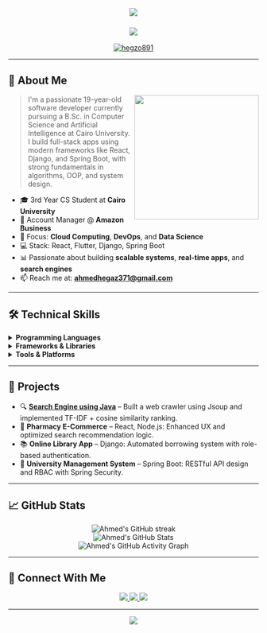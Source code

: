 <div align="center">
  <img src="https://capsule-render.vercel.app/api?type=waving&color=gradient&height=200&section=header&text=Ahmed%20Hegazy&fontSize=80&fontAlignY=35&animation=twinkling&fontColor=white" />
</div>

<h3 align="center">
  <img src="https://readme-typing-svg.herokuapp.com?font=Righteous&size=35&duration=4000&center=true&vCenter=true&width=600&height=70&lines=Hi+There!+👋;I'm+Ahmed+Hegazy!;Software+Engineer+%26+Student;Full+Stack+Web+Developer" />
</h3>

<p align="center">
  <a href="https://github.com/hegzo891">
    <img src="https://komarev.com/ghpvc/?username=hegzo891&label=Profile%20views&color=0e75b6&style=flat" alt="hegzo891" />
  </a>
</p>

---

## 🚀 About Me

<picture> <img align="right" src="https://github.com/7oSkaaa/7oSkaaa/blob/main/Images/Right_Side.gif?raw=true" width="250px"> </picture>

> I'm a passionate 19-year-old software developer currently pursuing a B.Sc. in Computer Science and Artificial Intelligence at Cairo University. I build full-stack apps using modern frameworks like React, Django, and Spring Boot, with strong fundamentals in algorithms, OOP, and system design.

- 🎓 3rd Year CS Student at **Cairo University**
- 💼 Account Manager @ **Amazon Business**
- 🔧 Focus: **Cloud Computing**, **DevOps**, and **Data Science**
- 💻 Stack: React, Flutter, Django, Spring Boot
- 📊 Passionate about building **scalable systems**, **real-time apps**, and **search engines**
- 📫 Reach me at: **ahmedhegaz371@gmail.com**

---

## 🛠️ Technical Skills

<details>
<summary><b>Programming Languages</b></summary>

![Python](https://img.shields.io/badge/-Python-3776AB?style=for-the-badge&logo=python&logoColor=white)
![Java](https://img.shields.io/badge/-Java-007396?style=for-the-badge&logo=java&logoColor=white)
![C++](https://img.shields.io/badge/-C++-00599C?style=for-the-badge&logo=c%2B%2B&logoColor=white)
![JavaScript](https://img.shields.io/badge/-JavaScript-F7DF1E?style=for-the-badge&logo=javascript&logoColor=black)
![Dart](https://img.shields.io/badge/-Dart-0175C2?style=for-the-badge&logo=dart&logoColor=white)
![SQL](https://img.shields.io/badge/-SQL-4479A1?style=for-the-badge&logo=mysql&logoColor=white)

</details>

<details>
<summary><b>Frameworks & Libraries</b></summary>

![React](https://img.shields.io/badge/-React-20232A?style=for-the-badge&logo=react&logoColor=61DAFB)
![Flutter](https://img.shields.io/badge/-Flutter-02569B?style=for-the-badge&logo=flutter&logoColor=white)
![Spring Boot](https://img.shields.io/badge/-SpringBoot-6DB33F?style=for-the-badge&logo=spring-boot&logoColor=white)
![Django](https://img.shields.io/badge/-Django-092E20?style=for-the-badge&logo=django&logoColor=white)
![Material UI](https://img.shields.io/badge/-MUI-007FFF?style=for-the-badge&logo=mui&logoColor=white)

</details>

<details>
<summary><b>Tools & Platforms</b></summary>

![Git](https://img.shields.io/badge/-Git-F05032?style=for-the-badge&logo=git&logoColor=white)
![VS Code](https://img.shields.io/badge/-VSCode-007ACC?style=for-the-badge&logo=visual-studio-code&logoColor=white)
![Android Studio](https://img.shields.io/badge/-Android%20Studio-3DDC84?style=for-the-badge&logo=android-studio&logoColor=white)
![AWS](https://img.shields.io/badge/-AWS-232F3E?style=for-the-badge&logo=amazonaws&logoColor=white)
![Docker](https://img.shields.io/badge/-Docker-2496ED?style=for-the-badge&logo=docker&logoColor=white)

</details>

---

## 📂 Projects

- 🔍 **[Search Engine using Java](https://github.com/hegzo891)** – Built a web crawler using Jsoup and implemented TF-IDF + cosine similarity ranking.
- 💊 **Pharmacy E-Commerce** – React, Node.js: Enhanced UX and optimized search recommendation logic.
- 📚 **Online Library App** – Django: Automated borrowing system with role-based authentication.
- 🏫 **University Management System** – Spring Boot: RESTful API design and RBAC with Spring Security.

---

## 📈 GitHub Stats

<div align="center">
  <img src="https://github-readme-streak-stats.herokuapp.com/?user=hegzo891&theme=radical&hide_border=true" alt="Ahmed's GitHub streak"/>
</div>

<div align="center">
  <img src="https://github-readme-stats.vercel.app/api?username=hegzo891&show_icons=true&theme=radical&hide_border=true" alt="Ahmed's GitHub Stats"/>
</div>

<div align="center">
  <img src="https://github-readme-activity-graph.vercel.app/graph?username=hegzo891&bg_color=141321&color=A9FEF7&line=FF61A6&point=FFFFFF&area=true&hide_border=true" alt="Ahmed's GitHub Activity Graph" />
</div>

---

## 🤝 Connect With Me

<p align="center">
  <a href="https://linkedin.com/in/ahmedhegazy2004">
    <img src="https://img.shields.io/badge/LinkedIn-0077B5?style=for-the-badge&logo=linkedin&logoColor=white" />
  </a>
  <a href="mailto:ahmedhegaz371@gmail.com">
    <img src="https://img.shields.io/badge/Gmail-D14836?style=for-the-badge&logo=gmail&logoColor=white" />
  </a>
  <a href="https://github.com/hegzo891">
    <img src="https://img.shields.io/badge/GitHub-100000?style=for-the-badge&logo=github&logoColor=white" />
  </a>
</p>

---

<div align="center">
  <img src="https://capsule-render.vercel.app/api?type=waving&color=gradient&height=100&section=footer" />
</div>

